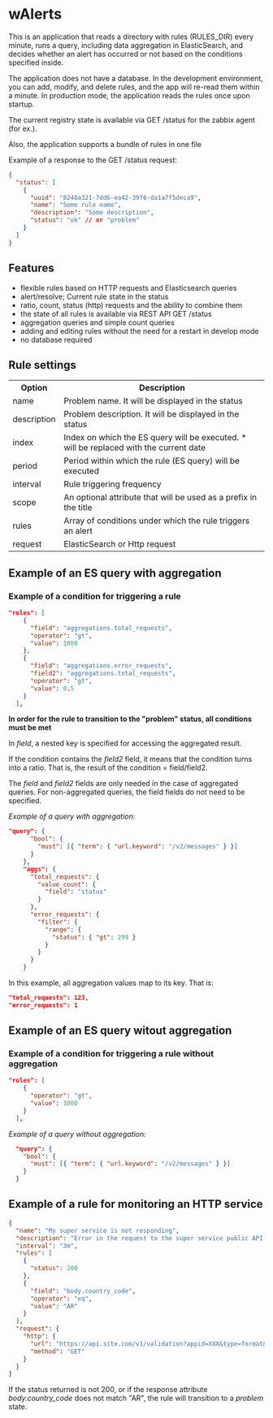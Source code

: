 # wAlerts

This is an application that reads a directory with rules (RULES_DIR) every minute, runs a query, including data aggregation in ElasticSearch, and decides whether an alert has occurred or not based on the conditions specified inside.

The application does not have a database. In the development environment, you can add, modify, and delete rules, and the app will re-read them within a minute. In production mode, the application reads the rules once upon startup.

The current registry state is available via GET /status for the zabbix agent (for ex.).

Also, the application supports a bundle of rules in one file

Example of a response to the GET /status request:

```json
{
  "status": [
    {
      "uuid": "8240a321-7dd6-ea42-39f6-da1a7f5deca9",
      "name": "Some rule name",
      "description": "Some description",
      "status": "ok" // or "problem"
    }
  ]
}
```

## Features

- flexible rules based on HTTP requests and Elasticsearch queries
- alert/resolve; Current rule state in the status
- ratio, count, status (http) requests and the ability to combine them
- the state of all rules is available via REST API GET /status
- aggregation queries and simple count queries
- adding and editing rules without the need for a restart in develop mode
- no database required

## Rule settings

<table>
    <tr>
        <th>Option</th>
        <th>Description</th>
    </tr>
    <tr>
        <td>name</td>
        <td>Problem name. It will be displayed in the status</td>
    </tr>
    <tr>
        <td>description</td>
        <td>Problem description. It will be displayed in the status</td>
    </tr>
    <tr>
        <td>index</td>
        <td>Index on which the ES query will be executed. * will be replaced with the current date</td>
    </tr>
    <tr>
        <td>period</td>
        <td>Period within which the rule (ES query) will be executed</td>
    </tr>
    <tr>
        <td>interval</td>
        <td>Rule triggering frequency</td>
    </tr>
    <tr>
        <td>scope</td>
        <td>An optional attribute that will be used as a prefix in the title</td>
    </tr>
    <tr>
        <td>rules</td>
        <td>Array of conditions under which the rule triggers an alert</td>
    </tr>
    <tr>
        <td>request</td>
        <td>ElasticSearch or Http request</td>
    </tr>
</table>

## Example of an ES query with aggregation

### Example of a condition for triggering a rule

```json
"rules": [
    {
      "field": "aggregations.total_requests",
      "operator": "gt",
      "value": 1000
    },
    {
      "field": "aggregations.error_requests",
      "field2": "aggregations.total_requests",
      "operator": "gt",
      "value": 0.5
    }
  ],
```
__In order for the rule to transition to the "problem" status, all conditions must be met__

In _field_, a nested key is specified for accessing the aggregated result.

If the condition contains the _field2_ field, it means that the condition turns into a ratio. That is, the result of the condition = field/field2.

The _field_ and _field2_ fields are only needed in the case of aggregated queries. For non-aggregated queries, the field fields do not need to be specified.

_Example of a query with aggregation:_

```json
"query": {
      "bool": {
        "must": [{ "term": { "url.keyword": "/v2/messages" } }]
      }
    },
    "aggs": {
      "total_requests": {
        "value_count": {
          "field": "status"
        }
      },
      "error_requests": {
        "filter": {
          "range": {
            "status": { "gt": 299 }
          }
        }
      }
    }
```

In this example, all aggregation values map to its key. That is:

```json
"total_requests": 123,
"error_requests": 1
```

## Example of an ES query witout aggregation

### Example of a condition for triggering a rule without aggregation

```json
"rules": [
    {
      "operator": "gt",
      "value": 1000
    }
  ],
```

_Example of a query without aggregation:_

```json
  "query": {
    "bool": {
      "must": [{ "term": { "url.keyword": "/v2/messages" } }]
    }
  }
```

## Example of a rule for monitoring an HTTP service

```json
{
  "name": "My super service is not responding",
  "description": "Error in the request to the super service public API. Status code: {}, country code: {}",
  "interval": "3m",
  "rules": [
    {
      "status": 200
    },
    {
      "field": "body.country_code",
      "operator": "eq",
      "value": "AR"
    }
  ],
  "request": {
    "http": {
      "url": "https://api.site.com/v1/validation?appid=XXX&type=format&phone_number=541152730593",
      "method": "GET"
    }
  }
}
```

If the status returned is not 200, or if the response attribute _body.country_code_ does not match "AR", the rule will transition to a _problem_ state.